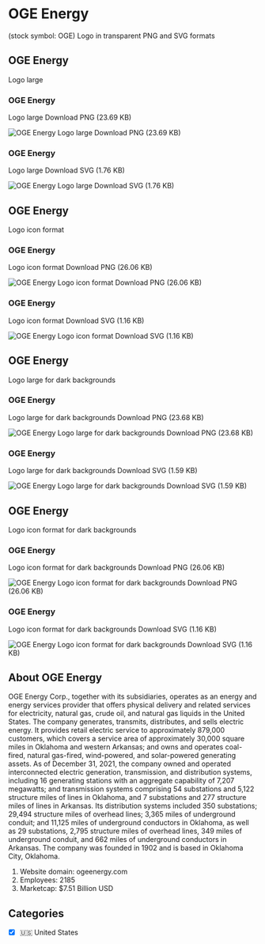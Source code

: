 # OGE Energy
 (stock symbol: OGE) Logo in transparent PNG and SVG formats

## OGE Energy
 Logo large

### OGE Energy
 Logo large Download PNG (23.69 KB)

![OGE Energy
 Logo large Download PNG (23.69 KB)](/img/orig/OGE_BIG-cab20e01.png)

### OGE Energy
 Logo large Download SVG (1.76 KB)

![OGE Energy
 Logo large Download SVG (1.76 KB)](/img/orig/OGE_BIG-92b590a4.svg)

## OGE Energy
 Logo icon format

### OGE Energy
 Logo icon format Download PNG (26.06 KB)

![OGE Energy
 Logo icon format Download PNG (26.06 KB)](/img/orig/OGE-d097d101.png)

### OGE Energy
 Logo icon format Download SVG (1.16 KB)

![OGE Energy
 Logo icon format Download SVG (1.16 KB)](/img/orig/OGE-77fef455.svg)

## OGE Energy
 Logo large for dark backgrounds

### OGE Energy
 Logo large for dark backgrounds Download PNG (23.68 KB)

![OGE Energy
 Logo large for dark backgrounds Download PNG (23.68 KB)](/img/orig/OGE_BIG.D-148b9af6.png)

### OGE Energy
 Logo large for dark backgrounds Download SVG (1.59 KB)

![OGE Energy
 Logo large for dark backgrounds Download SVG (1.59 KB)](/img/orig/OGE_BIG.D-f79d3ce7.svg)

## OGE Energy
 Logo icon format for dark backgrounds

### OGE Energy
 Logo icon format for dark backgrounds Download PNG (26.06 KB)

![OGE Energy
 Logo icon format for dark backgrounds Download PNG (26.06 KB)](/img/orig/OGE.D-a29f479d.png)

### OGE Energy
 Logo icon format for dark backgrounds Download SVG (1.16 KB)

![OGE Energy
 Logo icon format for dark backgrounds Download SVG (1.16 KB)](/img/orig/OGE.D-cecc5840.svg)

## About OGE Energy


OGE Energy Corp., together with its subsidiaries, operates as an energy and energy services provider that offers physical delivery and related services for electricity, natural gas, crude oil, and natural gas liquids in the United States. The company generates, transmits, distributes, and sells electric energy. It provides retail electric service to approximately 879,000 customers, which covers a service area of approximately 30,000 square miles in Oklahoma and western Arkansas; and owns and operates coal-fired, natural gas-fired, wind-powered, and solar-powered generating assets. As of December 31, 2021, the company owned and operated interconnected electric generation, transmission, and distribution systems, including 16 generating stations with an aggregate capability of 7,207 megawatts; and transmission systems comprising 54 substations and 5,122 structure miles of lines in Oklahoma, and 7 substations and 277 structure miles of lines in Arkansas. Its distribution systems included 350 substations; 29,494 structure miles of overhead lines; 3,365 miles of underground conduit; and 11,125 miles of underground conductors in Oklahoma, as well as 29 substations, 2,795 structure miles of overhead lines, 349 miles of underground conduit, and 662 miles of underground conductors in Arkansas. The company was founded in 1902 and is based in Oklahoma City, Oklahoma.

1. Website domain: ogeenergy.com
2. Employees: 2185
3. Marketcap: $7.51 Billion USD


## Categories
- [x] 🇺🇸 United States
